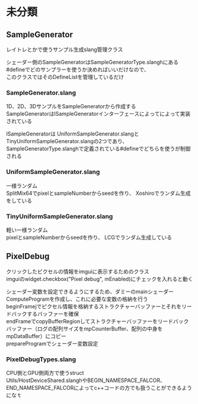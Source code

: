 # 未分類

## SampleGenerator
レイトレとかで使うサンプル生成slang管理クラス  

シェーダー側のSampleGeneratorはSampleGeneratorType.slanghにある#defineでどのサンプラーを使うか決めればいいだけなので、  
このクラスではそのDefineListを管理しているだけ  

### SampleGenerator.slang
1D、2D、3DサンプルをSampleGeneratorから作成する  
SampleGeneratorはISampleGeneratorインターフェースによってによって実装されている

ISampleGeneratorは
UniformSampleGenerator.slangとTinyUniformSampleGenerator.slangの2つであり、
SampleGeneratorType.slanghで定義されている#defineでどちらを使うが制御される  

### UniformSampleGenerator.slang
一様ランダム   
SplitMix64でpixelとsampleNumberからseedを作り、 
Xoshiroでランダム生成をしている  

### TinyUniformSampleGenerator.slang
軽い一様ランダム  
pixelとsampleNumberからseedを作り、 
LCGでランダム生成している  


## PixelDebug
クリックしたピクセルの情報をimguiに表示するためのクラス  
imguiのwidget.checkbox("Pixel debug", mEnabled)にチェックを入れると動く  

シェーダー変数を設定できるようにするため、ダミーのmainシェーダーComputeProgramを作成し、これに必要な変数の格納を行う  
beginFramejでピクセル情報を格納するストラクチャーバッファーとそれをリードバックするバッファーを確保  
endFrameでcopyBufferRegionしてストラクチャーバッファーをリードバックバッファー（ログの配列サイズをmpCounterBuffer、配列の中身をmpDataBuffer）にコピー  
prepareProgramでシェーダー変数設定

###   PixelDebugTypes.slang
CPU側とGPU側両方で使うstruct  
Utils/HostDeviceShared.slanghやBEGIN_NAMESPACE_FALCOR、END_NAMESPACE_FALCORによってc++コードの方でも扱うことができるようになｔ
<!--stackedit_data:
eyJoaXN0b3J5IjpbNDE5MDEwMzg3LDE1Mzk4OTgwODgsMTUwND
M3NzYzOCwxMTc2MTUwODI4LDIwOTc0MjM2MSwyMDg2NDM1MzU4
LDE0MjQwNzk1OTYsLTExMTE1NzMyNzgsLTYwODAwNjIyMywtMT
kyNjc2MDY2MCwxNTcxMjEyMDQzLC0xOTk2ODQ0NDc5LDg3MjU4
OTAxNiwtMTkwNzE2NTc3MywtNTkxOTMwNjgwLC01MTgwOTMyND
gsLTE5NjAxMjc5NjYsOTE2MDIyNzQ3LC0xMDY1MzYyNDU4LDg2
NjY5Mjk0Nl19
-->
